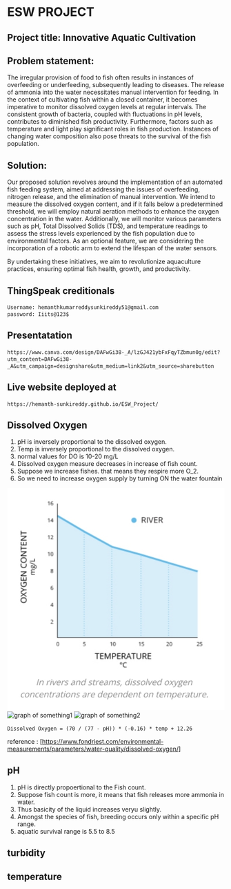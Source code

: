 # ESW PROJECT

## Project title:  Innovative Aquatic Cultivation

## Problem statement:

The irregular provision of food to fish often results in instances of overfeeding or underfeeding, subsequently leading to diseases. The release of ammonia into the water necessitates manual intervention for feeding. In the context of cultivating fish within a closed container, it becomes imperative to monitor dissolved oxygen levels at regular intervals. The consistent growth of bacteria, coupled with fluctuations in pH levels, contributes to diminished fish productivity. Furthermore, factors such as temperature and light play significant roles in fish production. Instances of changing water composition also pose threats to the survival of the fish population.


## Solution:

Our proposed solution revolves around the implementation of an automated fish feeding system, aimed at addressing the issues of overfeeding, nitrogen release, and the elimination of manual intervention. We intend to measure the dissolved oxygen content, and if it falls below a predetermined threshold, we will employ natural aeration methods to enhance the oxygen concentration in the water. Additionally, we will monitor various parameters such as pH, Total Dissolved Solids (TDS), and temperature readings to assess the stress levels experienced by the fish population due to environmental factors.  As an optional feature, we are considering the incorporation of a robotic arm to extend the lifespan of the water sensors.

By undertaking these initiatives, we aim to revolutionize aquaculture practices, ensuring optimal fish health, growth, and productivity.


## ThingSpeak creditionals
```
Username: hemanthkumarreddysunkireddy51@gmail.com
password: Iiits@123$
```

## Presentatation
```
https://www.canva.com/design/DAFwGi38-_A/lzGJ421ybFxFqyTZbmun0g/edit?utm_content=DAFwGi38-_A&utm_campaign=designshare&utm_medium=link2&utm_source=sharebutton
```
## Live website deployed at
```
https://hemanth-sunkireddy.github.io/ESW_Project/
```


## Dissolved Oxygen
1. pH is inversely proportional to the dissolved oxygen.
2. Temp is inversely proportional to the dissolved oxygen.
3. normal values for DO is 10-20 mg/L
4. Dissolved oxygen measure decreases in increase of fish count.
5. Suppose we increase fishes. that means they respire more O_2.
6. So we need to increase oxygen supply by turning ON the water fountain

![graph relation between DO and Temperature](dissolvedOxygen_temperature.jpg)
![graph of something1](img1)
![graph of something2](img2)

```
Dissolved Oxygen = (70 / (77 - pH)) * (-0.16) * temp + 12.26 
```

reference : 
[https://www.fondriest.com/environmental-measurements/parameters/water-quality/dissolved-oxygen/]


## pH

1. pH is directly propoertional to the Fish count.
2. Suppose fish count is more, it means that fish releases more ammonia in water.
3. Thus basicity of the liquid increases veryu slightly.
4. Amongst the species of fish, breeding occurs only within a specific pH range.
5. aquatic survival range is 5.5 to 8.5

## turbidity 

## temperature

